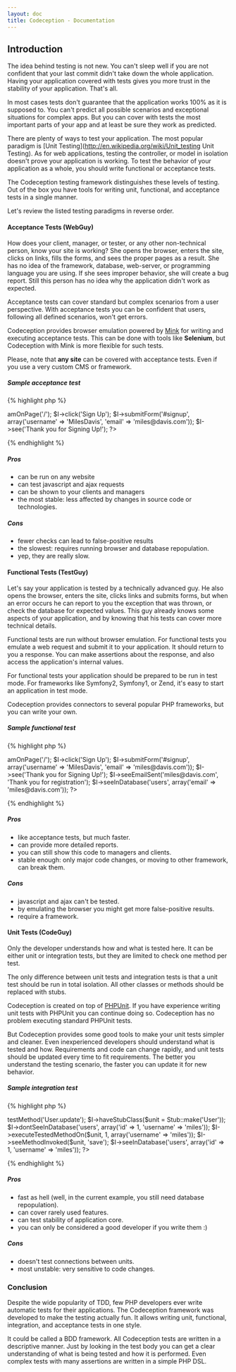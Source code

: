 ```yaml
---
layout: doc
title: Codeception - Documentation
---
```


## Introduction

The idea behind testing is not new. You can't sleep well if you are not confident that your last commit didn't take down the whole application.
Having your application covered with tests gives you more trust in the stability of your application. That's all.

In most cases tests don't guarantee that the application works 100% as it is supposed to. You can't predict all possible scenarios and exceptional situations for complex apps.
But you can cover with tests the most important parts of your app and at least be sure they work as predicted.

There are plenty of ways to test your application. The most popular paradigm is [Unit Testing](http://en.wikipedia.org/wiki/Unit_testing Unit Testing). As for web applications, testing the controller, or model in isolation doesn't prove your application is working. To test the behavior of your application as a whole, you should write functional or acceptance tests.

The Codeception testing framework distinguishes these levels of testing. Out of the box you have tools for writing unit, functional, and acceptance tests in a single manner.

Let's review the listed testing paradigms in reverse order.

#### Acceptance Tests (WebGuy)

How does your client, manager, or tester, or any other non-technical person, know your site is working? She opens the browser, enters the site, clicks on links, fills the forms, and sees the proper pages as a result. She has no idea of the framework, database, web-server, or programming language you are using. If she sees improper behavior, she will create a bug report. Still this person has no idea why the application didn't work as expected.

Acceptance tests can cover standard but complex scenarios from a user perspective. With acceptance tests you can be confident that users, following all defined scenarios, won't get errors. 

Codeception provides browser emulation powered by [Mink](http://mink.behat.org) for writing and executing acceptance tests. This can be done with tools like **Selenium**, but Codeception with Mink is more flexible for such tests. 

Please, note that **any site** can be covered with acceptance tests. Even if you use a very custom CMS or framework.

##### Sample acceptance test

{% highlight php %}

<?php
$I = new WebGuy($scenario);
$I->amOnPage('/');
$I->click('Sign Up');
$I->submitForm('#signup', array('username' => 'MilesDavis', 'email' => 'miles@davis.com'));
$I->see('Thank you for Signing Up!');
?>

{% endhighlight %}

##### Pros

* can be run on any website
* can test javascript and ajax requests
* can be shown to your clients and managers
* the most stable: less affected by changes in source code or technologies.

##### Cons
* fewer checks can lead to false-positive results
* the slowest: requires running browser and database repopulation.
* yep, they are really slow.


#### Functional Tests (TestGuy)

Let's say your application is tested by a technically advanced guy. He also opens the browser, enters the site, clicks links and submits forms, but when an error occurs he can report to you the exception that was thrown, or check the database for expected values. This guy already knows some aspects of your application, and by knowing that his tests can cover more technical details.

Functional tests are run without browser emulation. For functional tests you emulate a web request and submit it to your application. It should return to you a response. You can make assertions about the response, and also access the application's internal values.

For functional tests your application should be prepared to be run in test mode. For frameworks like Symfony2, Symfony1, or Zend, it's easy to start an application in test mode. 

Codeception provides connectors to several popular PHP frameworks, but you can write your own.

##### Sample functional test

{% highlight php %}

<?php
$I = new TestGuy($scenario);
$I->amOnPage('/');
$I->click('Sign Up');
$I->submitForm('#signup', array('username' => 'MilesDavis', 'email' => 'miles@davis.com'));
$I->see('Thank you for Signing Up!');
$I->seeEmailSent('miles@davis.com', 'Thank you for registration');
$I->seeInDatabase('users', array('email' => 'miles@davis.com'));
?>

{% endhighlight %}

##### Pros

* like acceptance tests, but much faster.
* can provide more detailed reports.
* you can still show this code to managers and clients.
* stable enough: only major code changes, or moving to other framework, can break them. 

##### Cons

* javascript and ajax can't be tested.
* by emulating the browser you might get more false-positive results.
* require a framework.

#### Unit Tests (CodeGuy)

Only the developer understands how and what is tested here. It can be either unit or integration tests, but they are limited to check one method per test.

The only difference between unit tests and integration tests is that a unit test should be run in total isolation. All other classes or methods should be replaced with stubs. 

Codeception is created on top of [PHPUnit](http://www.phpunit.de/). If you have experience writing unit tests with PHPUnit you can continue doing so. Codeception has no problem executing standard PHPUnit tests. 

But Codeception provides some good tools to make your unit tests simpler and cleaner. Even inexperienced developers should understand what is tested and how. Requirements and code can change rapidly, and unit tests should be updated every time to fit requirements. The better you understand the testing scenario, the faster you can update it for new behavior. 

##### Sample integration test

{% highlight php %}

<?php
// we are testing the public method of User class.
// It requires the user_id and array of parameters.

$I = new CodeGuy($scenario);
$I->testMethod('User.update');
$I->haveStubClass($unit = Stub::make('User'));
$I->dontSeeInDatabase('users', array('id' => 1, 'username' => 'miles'));
$I->executeTestedMethodOn($unit, 1, array('username' => 'miles'));
$I->seeMethodInvoked($unit, 'save');
$I->seeInDatabase('users', array('id' => 1, 'username' => 'miles'));
?>

{% endhighlight %}

##### Pros

* fast as hell (well, in the current example, you still need database repopulation).
* can cover rarely used features.
* can test stability of application core.
* you can only be considered a good developer if you write them :)

##### Cons

* doesn't test connections between units.
* most unstable: very sensitive to code changes.

### Conclusion

Despite the wide popularity of TDD, few PHP developers ever write automatic tests for their applications. The Codeception framework was developed to make the testing actually fun. It allows writing unit, functional, integration, and acceptance tests in one style.

It could be called a BDD framework. All Codeception tests are written in a descriptive manner. Just by looking in the test body you can get a clear understanding of what is being tested and how it is performed. Even complex tests with many assertions are written in a simple PHP DSL.